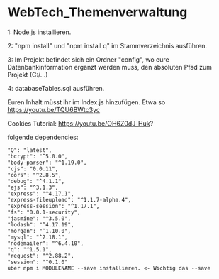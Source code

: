 # WebTech_Themenverwaltung

1: Node.js installieren.

2: "npm install" und "npm install q" im Stammverzeichnis ausführen.

3: Im Projekt befindet sich ein Ordner "config", wo eure Datenbankinformation ergänzt werden muss, den absoluten Pfad zum Projekt (C:/...)

4: databaseTables.sql ausführen.

Euren Inhalt müsst ihr im Index.js hinzufügen. Etwa so
https://youtu.be/TQU6BWtc3yc 

Cookies Tutorial: https://youtu.be/OH6Z0dJ_Huk?

folgende dependencies: 

    "Q": "latest",
    "bcrypt": "^5.0.0",
    "body-parser": "^1.19.0",
    "cjs": "0.0.11",
    "cors": "^2.8.5",
    "debug": "^4.1.1",
    "ejs": "^3.1.3",
    "express": "^4.17.1",
    "express-fileupload": "^1.1.7-alpha.4",
    "express-session": "^1.17.1",
    "fs": "0.0.1-security",
    "jasmine": "^3.5.0",
    "lodash": "^4.17.19",
    "morgan": "^1.10.0",
    "mysql": "^2.18.1",
    "nodemailer": "^6.4.10",
    "q": "^1.5.1",
    "request": "^2.88.2",
    "session": "^0.1.0"
    über npm i MODULENAME --save installieren. <- Wichtig das --save
    

